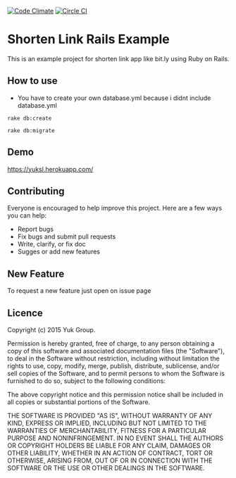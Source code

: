 [![Code Climate](https://codeclimate.com/github/YukGroup/yuk-shorten-link/badges/gpa.svg)](https://codeclimate.com/github/YukGroup/yuk-shorten-link)  [![Circle CI](https://circleci.com/gh/YukGroup/yuk-shorten-link.svg?style=svg)](https://circleci.com/gh/YukGroup/yuk-shorten-link)
# Shorten Link Rails Example

This is an example project for shorten link app like bit.ly using Ruby on Rails.

## How to use
* You have to create your own database.yml because i didnt include database.yml

```
rake db:create
```

```
rake db:migrate
```

## Demo
https://yuksl.herokuapp.com/

## Contributing
Everyone is encouraged to help improve this project. Here are a few ways you can help:
- Report bugs
- Fix bugs and submit pull requests
- Write, clarify, or fix doc
- Sugges or add new features

## New Feature
To request a new feature just open on issue page

## Licence
Copyright (c) 2015 Yuk Group.

Permission is hereby granted, free of charge, to any person obtaining a copy of this software and associated documentation files (the "Software"), to deal in the Software without restriction, including without limitation the rights to use, copy, modify, merge, publish, distribute, sublicense, and/or sell copies of the Software, and to permit persons to whom the Software is furnished to do so, subject to the following conditions:

The above copyright notice and this permission notice shall be included in all copies or substantial portions of the Software.

THE SOFTWARE IS PROVIDED "AS IS", WITHOUT WARRANTY OF ANY KIND, EXPRESS OR IMPLIED, INCLUDING BUT NOT LIMITED TO THE WARRANTIES OF MERCHANTABILITY, FITNESS FOR A PARTICULAR PURPOSE AND NONINFRINGEMENT. IN NO EVENT SHALL THE AUTHORS OR COPYRIGHT HOLDERS BE LIABLE FOR ANY CLAIM, DAMAGES OR OTHER LIABILITY, WHETHER IN AN ACTION OF CONTRACT, TORT OR OTHERWISE, ARISING FROM, OUT OF OR IN CONNECTION WITH THE SOFTWARE OR THE USE OR OTHER DEALINGS IN THE SOFTWARE.